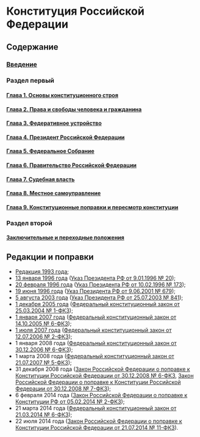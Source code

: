 # Конституция Российской Федерации

## Содержание

### [Введение](Preamble.md)
### Раздел первый
#### [Глава 1. Основы конституционного строя](Section-1/Chapter-1.md)
#### [Глава 2. Права и свободы человека и гражданина](Section-1/Chapter-2.md)
#### [Глава 3. Федеративное устройство](Section-1/Chapter-3.md)
#### [Глава 4. Президент Российской Федерации](Section-1/Chapter-4.md)
#### [Глава 5. Федеральное Собрание](Section-1/Chapter-5.md)
#### [Глава 6. Правительство Российской Федерации](Section-1/Chapter-6.md)
#### [Глава 7. Судебная власть](Section-1/Chapter-7.md)
#### [Глава 8. Местное самоуправление](Section-1/Chapter-8.md)
#### [Глава 9. Конституционные поправки и пересмотр конституции](Section-1/Chapter-9.md)
### Раздел второй
#### [Заключительные и переходные положения](Section-2/Concluding-and-Transitional-Provisions.md)

## Редакции и поправки

* [Редакция 1993 года](https://github.com/law-writer/Constitution-of-the-Russian-Federation/tree/500539cf1ecdc5e3f7c3ec4d1ff1005bf139a96d);
* [13 января 1996 года](https://github.com/law-writer/Constitution-of-the-Russian-Federation/commit/af94f5af6665ac91aa79657dcf07b28f82929d92?short_path=91dd0cb#diff-91dd0cb48f81ff0ce2ab41c810fb735d) ([Указ Президента РФ от 9.01.1996 № 20](https://ru.wikisource.org/wiki/%D0%A3%D0%BA%D0%B0%D0%B7_%D0%9F%D1%80%D0%B5%D0%B7%D0%B8%D0%B4%D0%B5%D0%BD%D1%82%D0%B0_%D0%A0%D0%A4_%D0%BE%D1%82_09.01.1996_%E2%84%96_20));
* [20 февраля 1996 года](https://github.com/law-writer/Constitution-of-the-Russian-Federation/commit/025a3ca96fd501208c8458d3d00b04a846ba0787?short_path=91dd0cb#diff-91dd0cb48f81ff0ce2ab41c810fb735d) ([Указ Президента РФ от 10.02.1996 № 173](https://ru.wikisource.org/wiki/%D0%A3%D0%BA%D0%B0%D0%B7_%D0%9F%D1%80%D0%B5%D0%B7%D0%B8%D0%B4%D0%B5%D0%BD%D1%82%D0%B0_%D0%A0%D0%A4_%D0%BE%D1%82_10.02.1996_%E2%84%96_173));
* [19 июня 1996 года](https://github.com/law-writer/Constitution-of-the-Russian-Federation/commit/402b88ac82fb3de2a57e297f5cd6151e611cb8a8?short_path=91dd0cb#diff-91dd0cb48f81ff0ce2ab41c810fb735d) ([Указ Президента РФ от 9.06.2001 № 679](https://ru.wikisource.org/wiki/%D0%A3%D0%BA%D0%B0%D0%B7_%D0%9F%D1%80%D0%B5%D0%B7%D0%B8%D0%B4%D0%B5%D0%BD%D1%82%D0%B0_%D0%A0%D0%A4_%D0%BE%D1%82_09.06.2001_%E2%84%96_679));
* [5 августа 2003 года](https://github.com/law-writer/Constitution-of-the-Russian-Federation/commit/12231b8d9c35b3511f3b54287f39acb7ace8b913?short_path=91dd0cb#diff-91dd0cb48f81ff0ce2ab41c810fb735d) ([Указ Президента РФ от 25.07.2003 № 841](https://ru.wikisource.org/wiki/%D0%A3%D0%BA%D0%B0%D0%B7_%D0%9F%D1%80%D0%B5%D0%B7%D0%B8%D0%B4%D0%B5%D0%BD%D1%82%D0%B0_%D0%A0%D0%A4_%D0%BE%D1%82_25.07.2003_%E2%84%96_841));
* [1 декабря 2005 года](https://github.com/law-writer/Constitution-of-the-Russian-Federation/commit/ae7bef06a4bf0237fc3d33d623694335d49875e7?short_path=91dd0cb#diff-91dd0cb48f81ff0ce2ab41c810fb735d) ([Федеральный конституционный закон от 25.03.2004 № 1-ФКЗ](https://ru.wikisource.org/wiki/%D0%A4%D0%B5%D0%B4%D0%B5%D1%80%D0%B0%D0%BB%D1%8C%D0%BD%D1%8B%D0%B9_%D0%BA%D0%BE%D0%BD%D1%81%D1%82%D0%B8%D1%82%D1%83%D1%86%D0%B8%D0%BE%D0%BD%D0%BD%D1%8B%D0%B9_%D0%B7%D0%B0%D0%BA%D0%BE%D0%BD_%D0%BE%D1%82_25.03.2004_%E2%84%96_1-%D0%A4%D0%9A%D0%97));
* [1 января 2007 года](https://github.com/law-writer/Constitution-of-the-Russian-Federation/commit/3d77026ad5aef330bf7930d8620073fb7838bdc6) ([Федеральный конституционный закон от 14.10.2005 № 6-ФКЗ](https://ru.wikisource.org/wiki/%D0%A4%D0%B5%D0%B4%D0%B5%D1%80%D0%B0%D0%BB%D1%8C%D0%BD%D1%8B%D0%B9_%D0%BA%D0%BE%D0%BD%D1%81%D1%82%D0%B8%D1%82%D1%83%D1%86%D0%B8%D0%BE%D0%BD%D0%BD%D1%8B%D0%B9_%D0%B7%D0%B0%D0%BA%D0%BE%D0%BD_%D0%BE%D1%82_14.10.2005_%E2%84%96_6-%D0%A4%D0%9A%D0%97));
* [1 июля 2007 года](https://github.com/law-writer/Constitution-of-the-Russian-Federation/commit/54c356986b25c6fae78242d4637977d6007d4d64?short_path=91dd0cb#diff-91dd0cb48f81ff0ce2ab41c810fb735d) ([Федеральный конституционный закон от 12.07.2006 № 2-ФКЗ](https://ru.wikisource.org/wiki/%D0%A4%D0%B5%D0%B4%D0%B5%D1%80%D0%B0%D0%BB%D1%8C%D0%BD%D1%8B%D0%B9_%D0%BA%D0%BE%D0%BD%D1%81%D1%82%D0%B8%D1%82%D1%83%D1%86%D0%B8%D0%BE%D0%BD%D0%BD%D1%8B%D0%B9_%D0%B7%D0%B0%D0%BA%D0%BE%D0%BD_%D0%BE%D1%82_12.07.2006_%E2%84%96_2-%D0%A4%D0%9A%D0%97));
* 1 января 2008 года ([Федеральный конституционный закон от 30.12.2006 № 6-ФКЗ](https://ru.wikisource.org/wiki/%D0%A4%D0%B5%D0%B4%D0%B5%D1%80%D0%B0%D0%BB%D1%8C%D0%BD%D1%8B%D0%B9_%D0%BA%D0%BE%D0%BD%D1%81%D1%82%D0%B8%D1%82%D1%83%D1%86%D0%B8%D0%BE%D0%BD%D0%BD%D1%8B%D0%B9_%D0%B7%D0%B0%D0%BA%D0%BE%D0%BD_%D0%BE%D1%82_30.12.2006_%E2%84%96_6-%D0%A4%D0%9A%D0%97));
* 1 марта 2008 года ([Федеральный конституционный закон от 21.07.2007 № 5-ФКЗ](https://ru.wikisource.org/wiki/%D0%A4%D0%B5%D0%B4%D0%B5%D1%80%D0%B0%D0%BB%D1%8C%D0%BD%D1%8B%D0%B9_%D0%BA%D0%BE%D0%BD%D1%81%D1%82%D0%B8%D1%82%D1%83%D1%86%D0%B8%D0%BE%D0%BD%D0%BD%D1%8B%D0%B9_%D0%B7%D0%B0%D0%BA%D0%BE%D0%BD_%D0%BE%D1%82_21.07.2007_%E2%84%96_5-%D0%A4%D0%9A%D0%97));
* 31 декабря 2008 года ([Закон Российской Федерации о поправке к Конституции Российской Федерации от 30.12.2008 № 6-ФКЗ](https://ru.wikisource.org/wiki/%D0%97%D0%B0%D0%BA%D0%BE%D0%BD_%D0%A0%D0%BE%D1%81%D1%81%D0%B8%D0%B9%D1%81%D0%BA%D0%BE%D0%B9_%D0%A4%D0%B5%D0%B4%D0%B5%D1%80%D0%B0%D1%86%D0%B8%D0%B8_%D0%BE_%D0%BF%D0%BE%D0%BF%D1%80%D0%B0%D0%B2%D0%BA%D0%B5_%D0%BA_%D0%9A%D0%BE%D0%BD%D1%81%D1%82%D0%B8%D1%82%D1%83%D1%86%D0%B8%D0%B8_%D0%A0%D0%BE%D1%81%D1%81%D0%B8%D0%B9%D1%81%D0%BA%D0%BE%D0%B9_%D0%A4%D0%B5%D0%B4%D0%B5%D1%80%D0%B0%D1%86%D0%B8%D0%B8_%D0%BE%D1%82_30.12.2008_%E2%84%96_6-%D0%A4%D0%9A%D0%97), [Закон Российской Федерации о поправке к Конституции Российской Федерации от 30.12.2008 № 7-ФКЗ](https://ru.wikisource.org/wiki/%D0%97%D0%B0%D0%BA%D0%BE%D0%BD_%D0%A0%D0%BE%D1%81%D1%81%D0%B8%D0%B9%D1%81%D0%BA%D0%BE%D0%B9_%D0%A4%D0%B5%D0%B4%D0%B5%D1%80%D0%B0%D1%86%D0%B8%D0%B8_%D0%BE_%D0%BF%D0%BE%D0%BF%D1%80%D0%B0%D0%B2%D0%BA%D0%B5_%D0%BA_%D0%9A%D0%BE%D0%BD%D1%81%D1%82%D0%B8%D1%82%D1%83%D1%86%D0%B8%D0%B8_%D0%A0%D0%BE%D1%81%D1%81%D0%B8%D0%B9%D1%81%D0%BA%D0%BE%D0%B9_%D0%A4%D0%B5%D0%B4%D0%B5%D1%80%D0%B0%D1%86%D0%B8%D0%B8_%D0%BE%D1%82_30.12.2008_%E2%84%96_7-%D0%A4%D0%9A%D0%97));
* 6 февраля 2014 года ([Закон Российской Федерации о поправке к Конституции РФ от 05.02.2014 № 2-ФКЗ](https://ru.wikisource.org/wiki/%D0%97%D0%B0%D0%BA%D0%BE%D0%BD_%D0%BE_%D0%BF%D0%BE%D0%BF%D1%80%D0%B0%D0%B2%D0%BA%D0%B5_%D0%BA_%D0%9A%D0%BE%D0%BD%D1%81%D1%82%D0%B8%D1%82%D1%83%D1%86%D0%B8%D0%B8_%D0%A0%D0%A4_%D0%BE%D1%82_05.02.2014_%E2%84%96_2-%D0%A4%D0%9A%D0%97));
* 21 марта 2014 года ([Федеральный конституционный закон от 21.03.2014 № 6-ФКЗ](https://ru.wikisource.org/wiki/%D0%A4%D0%B5%D0%B4%D0%B5%D1%80%D0%B0%D0%BB%D1%8C%D0%BD%D1%8B%D0%B9_%D0%BA%D0%BE%D0%BD%D1%81%D1%82%D0%B8%D1%82%D1%83%D1%86%D0%B8%D0%BE%D0%BD%D0%BD%D1%8B%D0%B9_%D0%B7%D0%B0%D0%BA%D0%BE%D0%BD_%D0%BE%D1%82_21.03.2014_%E2%84%96_6-%D0%A4%D0%9A%D0%97));
* 22 июля 2014 года ([Закон Российской Федерации о поправке к Конституции Российской Федерации от 21.07.2014 № 11-ФКЗ](https://ru.wikisource.org/wiki/%D0%97%D0%B0%D0%BA%D0%BE%D0%BD_%D0%A0%D0%BE%D1%81%D1%81%D0%B8%D0%B9%D1%81%D0%BA%D0%BE%D0%B9_%D0%A4%D0%B5%D0%B4%D0%B5%D1%80%D0%B0%D1%86%D0%B8%D0%B8_%D0%BE_%D0%BF%D0%BE%D0%BF%D1%80%D0%B0%D0%B2%D0%BA%D0%B5_%D0%BA_%D0%9A%D0%BE%D0%BD%D1%81%D1%82%D0%B8%D1%82%D1%83%D1%86%D0%B8%D0%B8_%D0%A0%D0%BE%D1%81%D1%81%D0%B8%D0%B9%D1%81%D0%BA%D0%BE%D0%B9_%D0%A4%D0%B5%D0%B4%D0%B5%D1%80%D0%B0%D1%86%D0%B8%D0%B8_%D0%BE%D1%82_21.07.2014_%E2%84%96_11-%D0%A4%D0%9A%D0%97)).
